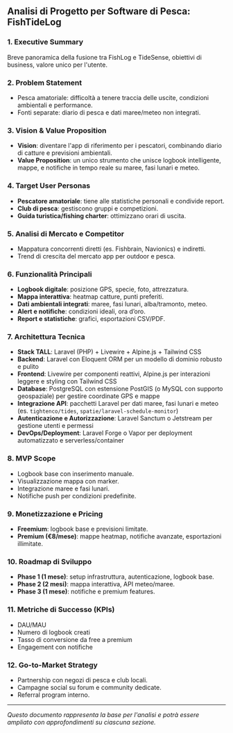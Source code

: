 ## Analisi di Progetto per Software di Pesca: FishTideLog

### 1. Executive Summary

Breve panoramica della fusione tra FishLog e TideSense, obiettivi di business, valore unico per l'utente.

### 2. Problem Statement

* Pesca amatoriale: difficoltà a tenere traccia delle uscite, condizioni ambientali e performance.
* Fonti separate: diario di pesca e dati maree/meteo non integrati.

### 3. Vision & Value Proposition

* **Vision**: diventare l'app di riferimento per i pescatori, combinando diario di catture e previsioni ambientali.
* **Value Proposition**: un unico strumento che unisce logbook intelligente, mappe, e notifiche in tempo reale su maree, fasi lunari e meteo.

### 4. Target User Personas

* **Pescatore amatoriale**: tiene alle statistiche personali e condivide report.
* **Club di pesca**: gestiscono gruppi e competizioni.
* **Guida turistica/fishing charter**: ottimizzano orari di uscita.

### 5. Analisi di Mercato e Competitor

* Mappatura concorrenti diretti (es. Fishbrain, Navionics) e indiretti.
* Trend di crescita del mercato app per outdoor e pesca.

### 6. Funzionalità Principali

* **Logbook digitale**: posizione GPS, specie, foto, attrezzatura.
* **Mappa interattiva**: heatmap catture, punti preferiti.
* **Dati ambientali integrati**: maree, fasi lunari, alba/tramonto, meteo.
* **Alert e notifiche**: condizioni ideali, ora d’oro.
* **Report e statistiche**: grafici, esportazioni CSV/PDF.

### 7. Architettura Tecnica

* **Stack TALL**: Laravel (PHP) + Livewire + Alpine.js + Tailwind CSS
* **Backend**: Laravel con Eloquent ORM per un modello di dominio robusto e pulito
* **Frontend**: Livewire per componenti reattivi, Alpine.js per interazioni leggere e styling con Tailwind CSS
* **Database**: PostgreSQL con estensione PostGIS (o MySQL con supporto geospaziale) per gestire coordinate GPS e mappe
* **Integrazione API**: pacchetti Laravel per dati maree, fasi lunari e meteo (es. `tightenco/tides`, `spatie/laravel-schedule-monitor`)
* **Autenticazione e Autorizzazione**: Laravel Sanctum o Jetstream per gestione utenti e permessi
* **DevOps/Deployment**: Laravel Forge o Vapor per deployment automatizzato e serverless/container

### 8. MVP Scope

* Logbook base con inserimento manuale.
* Visualizzazione mappa con marker.
* Integrazione maree e fasi lunari.
* Notifiche push per condizioni predefinite.

### 9. Monetizzazione e Pricing

* **Freemium**: logbook base e previsioni limitate.
* **Premium (€8/mese)**: mappe heatmap, notifiche avanzate, esportazioni illimitate.

### 10. Roadmap di Sviluppo

* **Phase 1 (1 mese)**: setup infrastruttura, autenticazione, logbook base.
* **Phase 2 (2 mesi)**: mappa interattiva, API meteo/maree.
* **Phase 3 (1 mese)**: notifiche e premium features.

### 11. Metriche di Successo (KPIs)

* DAU/MAU
* Numero di logbook creati
* Tasso di conversione da free a premium
* Engagement con notifiche

### 12. Go-to-Market Strategy

* Partnership con negozi di pesca e club locali.
* Campagne social su forum e community dedicate.
* Referral program interno.

---

*Questo documento rappresenta la base per l'analisi e potrà essere ampliato con approfondimenti su ciascuna sezione.*
